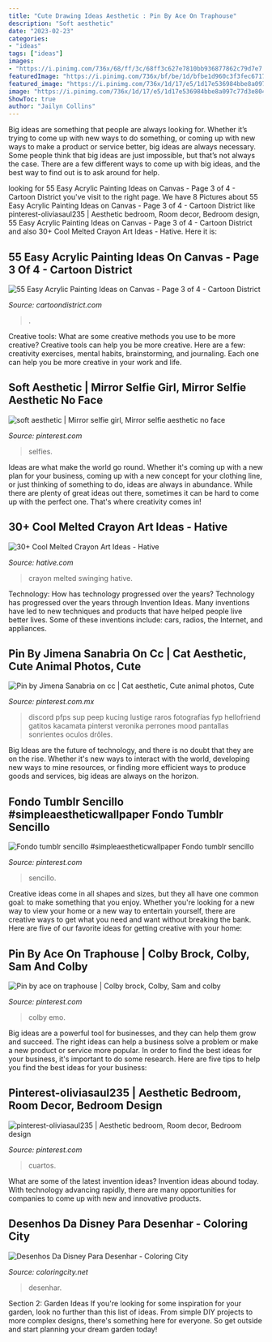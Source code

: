 ```yaml
---
title: "Cute Drawing Ideas Aesthetic : Pin By Ace On Traphouse"
description: "Soft aesthetic"
date: "2023-02-23"
categories:
- "ideas"
tags: ["ideas"]
images:
- "https://i.pinimg.com/736x/68/ff/3c/68ff3c627e7810bb936877862c79d7e7.jpg"
featuredImage: "https://i.pinimg.com/736x/bf/be/1d/bfbe1d960c3f3fec671783598ffd1e26.jpg"
featured_image: "https://i.pinimg.com/736x/1d/17/e5/1d17e536984bbe8a097c77d3e804650e.jpg"
image: "https://i.pinimg.com/736x/1d/17/e5/1d17e536984bbe8a097c77d3e804650e.jpg"
ShowToc: true
author: "Jailyn Collins"
---
```



Big ideas are something that people are always looking for. Whether it’s trying to come up with new ways to do something, or coming up with new ways to make a product or service better, big ideas are always necessary. Some people think that big ideas are just impossible, but that’s not always the case. There are a few different ways to come up with big ideas, and the best way to find out is to ask around for help.

	

		
looking for 55 Easy Acrylic Painting Ideas on Canvas - Page 3 of 4 - Cartoon District you've visit to the right page. We have 8 Pictures about 55 Easy Acrylic Painting Ideas on Canvas - Page 3 of 4 - Cartoon District like pinterest-oliviasaul235 | Aesthetic bedroom, Room decor, Bedroom design, 55 Easy Acrylic Painting Ideas on Canvas - Page 3 of 4 - Cartoon District and also 30+ Cool Melted Crayon Art Ideas - Hative. Here it is:
		
    
## 55 Easy Acrylic Painting Ideas On Canvas - Page 3 Of 4 - Cartoon District

<img loading=lazy src="http://www.cartoondistrict.com/wp-content/uploads/2019/01/Easy-Acrylic-Painting-Ideas-on-Canvas-28.jpg" onerror="this.onerror=null;this.src='https://tse4.mm.bing.net/th?id=OIP.KI1QUsOo-Ajihr3BXKT76AHaLH&amp;pid=15.1';" alt="55 Easy Acrylic Painting Ideas on Canvas - Page 3 of 4 - Cartoon District">

_Source: cartoondistrict.com_

>. 

	

Creative tools: What are some creative methods you use to be more creative?
Creative tools can help you be more creative. Here are a few: creativity exercises, mental habits, brainstorming, and journaling. Each one can help you be more creative in your work and life.

    
## Soft Aesthetic | Mirror Selfie Girl, Mirror Selfie Aesthetic No Face

<img loading=lazy src="https://i.pinimg.com/736x/bf/be/1d/bfbe1d960c3f3fec671783598ffd1e26.jpg" onerror="this.onerror=null;this.src='https://tse3.mm.bing.net/th?id=OIP._Gz5U7gzhY76uSEATJAsrwHaJ3&amp;pid=15.1';" alt="soft aesthetic | Mirror selfie girl, Mirror selfie aesthetic no face">

_Source: pinterest.com_

>selfies. 

	

Ideas are what make the world go round. Whether it's coming up with a new plan for your business, coming up with a new concept for your clothing line, or just thinking of something to do, ideas are always in abundance. While there are plenty of great ideas out there, sometimes it can be hard to come up with the perfect one. That's where creativity comes in!

    
## 30+ Cool Melted Crayon Art Ideas - Hative

<img loading=lazy src="http://hative.com/wp-content/uploads/2014/04/melted-crayon-art/16-girl-swinging.jpg" onerror="this.onerror=null;this.src='https://tse1.mm.bing.net/th?id=OIP.mtToqc8gxJVeDjf_11pDoAHaJ4&amp;pid=15.1';" alt="30+ Cool Melted Crayon Art Ideas - Hative">

_Source: hative.com_

>crayon melted swinging hative. 

	

Technology: How has technology progressed over the years?
Technology has progressed over the years through Invention Ideas. Many inventions have led to new techniques and products that have helped people live better lives. Some of these inventions include: cars, radios, the Internet, and appliances.

    
## Pin By Jimena Sanabria On Cc | Cat Aesthetic, Cute Animal Photos, Cute

<img loading=lazy src="https://i.pinimg.com/736x/28/a8/9a/28a89a69f41573db90c01232bf94a528.jpg" onerror="this.onerror=null;this.src='https://tse1.mm.bing.net/th?id=OIP.YmUjGP6EHazFOq2UX2-3GwHaNK&amp;pid=15.1';" alt="Pin by Jimena Sanabria on cc | Cat aesthetic, Cute animal photos, Cute">

_Source: pinterest.com.mx_

>discord pfps sup peep kucing lustige raros fotografías fyp hellofriend gatitos kacamata pinterst veronika perrones mood pantallas sonrientes oculos drôles. 

	

Big Ideas are the future of technology, and there is no doubt that they are on the rise. Whether it's new ways to interact with the world, developing new ways to mine resources, or finding more efficient ways to produce goods and services, big ideas are always on the horizon. 

    
## Fondo Tumblr Sencillo #simpleaestheticwallpaper Fondo Tumblr Sencillo

<img loading=lazy src="https://i.pinimg.com/736x/1d/17/e5/1d17e536984bbe8a097c77d3e804650e.jpg" onerror="this.onerror=null;this.src='https://tse4.mm.bing.net/th?id=OIP.Q9weE_6ZrEA-GnNKb0TF6gHaOX&amp;pid=15.1';" alt="Fondo tumblr sencillo #simpleaestheticwallpaper Fondo tumblr sencillo">

_Source: pinterest.com_

>sencillo. 

	

Creative ideas come in all shapes and sizes, but they all have one common goal: to make something that you enjoy. Whether you're looking for a new way to view your home or a new way to entertain yourself, there are creative ways to get what you need and want without breaking the bank. Here are five of our favorite ideas for getting creative with your home: 

    
## Pin By Ace On Traphouse | Colby Brock, Colby, Sam And Colby

<img loading=lazy src="https://i.pinimg.com/736x/15/c8/2e/15c82e8f77fddf527b95b0e5460222ad.jpg" onerror="this.onerror=null;this.src='https://tse4.mm.bing.net/th?id=OIP.LzRLmlB5uupW8SsZpGbfWgHaLH&amp;pid=15.1';" alt="Pin by ace on traphouse | Colby brock, Colby, Sam and colby">

_Source: pinterest.com_

>colby emo. 

	

Big ideas are a powerful tool for businesses, and they can help them grow and succeed. The right ideas can help a business solve a problem or make a new product or service more popular. In order to find the best ideas for your business, it's important to do some research. Here are five tips to help you find the best ideas for your business:

    
## Pinterest-oliviasaul235 | Aesthetic Bedroom, Room Decor, Bedroom Design

<img loading=lazy src="https://i.pinimg.com/736x/68/ff/3c/68ff3c627e7810bb936877862c79d7e7.jpg" onerror="this.onerror=null;this.src='https://tse1.mm.bing.net/th?id=OIP.kc_UzRhVdSV3_juUjiH1jwHaLG&amp;pid=15.1';" alt="pinterest-oliviasaul235 | Aesthetic bedroom, Room decor, Bedroom design">

_Source: pinterest.com_

>cuartos. 

	

What are some of the latest invention ideas?
Invention ideas abound today. With technology advancing rapidly, there are many opportunities for companies to come up with new and innovative products.

    
## Desenhos Da Disney Para Desenhar - Coloring City

<img loading=lazy src="https://www.coloringcity.net/wp-content/uploads/2019/08/501cd6c1fe2f59ab8b131226f6cc3740_2.jpg" onerror="this.onerror=null;this.src='https://tse1.mm.bing.net/th?id=OIP.uMWJrKhfB30Sq55zMSdjogAAAA&amp;pid=15.1';" alt="Desenhos Da Disney Para Desenhar - Coloring City">

_Source: coloringcity.net_

>desenhar. 

	

Section 2: Garden Ideas
If you're looking for some inspiration for your garden, look no further than this list of ideas. From simple DIY projects to more complex designs, there's something here for everyone. So get outside and start planning your dream garden today!

